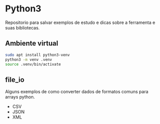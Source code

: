 # Python3

Repositorio para salvar exemplos de estudo e dicas sobre a ferramenta e suas bibliotecas.

## Ambiente virtual

```sh
sudo apt install python3-venv
python3 -m venv .venv
source .venv/bin/activate

```

## file_io

Alguns exemplos de como converter dados de formatos comuns para arrays python.

- CSV
- JSON
- XML